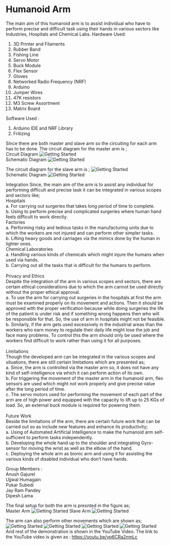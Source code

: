 # Humanoid Arm

The main aim of this humanoid arm is to assist individual who have to perform precise and difficult task using their hands in various sectors like Industries, Hospitals and Chemical Labs.
Hardware Used:

1. 3D Printer and Filaments
2. Rubber Band
3. Fishing Line
4. Servo Motor
5. Buck Module
6. Flex Sensor
7. Gloves
8. Networked Radio Frequency (NRF)
9. Arduino
10. Jumper Wires
11. 47K resistors
12. M3 Screw Assortment
13. Matrix Board

Software Used :

1. Arduino IDE and NRF Library
2. Fritizing

Since there are both master and slave arm so the circuiting for each arm has to be done.
The circuit diagram for the master arm is ; <br>
Circuit Diagram
![Getting Started](./Images/Controller.jpg)
<br>
Schematic Diagram
![Getting Started](./Images/ControllerSchematic.jpg)

The circuit diagram for the slave arm is ;
![Getting Started](./Images/Receiver.jpg)
<br>
Schematic Diagram
![Getting Started](./Images/ReceiverSchematic.jpg)

Integration
Since, the main aim of the arm is to assist any individual for performing difficult and precise task it can be integrated in various scopes and sectors like;<br>
Hospitals <br>
a. For carrying out surgeries that takes long period of time to complete. <br>
b. Using to perform precise and complicated surgeries where human hand feels difficult to work directly.<br>
Factories<br>
a. Performing risky and tedious tasks in the manufacturing units due to which the workers are not injured and can perform other simpler tasks.<br>
b. Lifting heavy goods and carriages via the mimics done by the human in lighter ones.<br>
Chemical Laboratories <br>
a. Handling various kinds of chemicals which might injure the humans when used via hands.<br>
b. Carrying out all the tasks that is difficult for the humans to perform.<br>
<br>
Privacy and Ethics <br>
Despite the integration of the arm in various scopes and sectors, there are certain ethical considerations due to which the arm cannot be used directly without the proper ethical approval. <br>
a. To use the arm for carrying out surgeries in the hospitals at first the arm must be examined properly on its movement and actions. Then it should be approved with the proper verification because while doing surgeries the life of the patient is under risk and if something wrong happens then who will be responsible for that. So, the use of arm in hospitals might not be feasible.<br>
b. Similarly, if the arm gets used excessively in the industrial areas than the workers who earn money to regulate their daily life might lose the job and face many problems. To control this the arm should only be used where the workers find difficult to work rather than using it for all purposes. <br>
<br>
Limitations <br>
Though the developed arm can be integrated in the various scopes and situations, there are still certain limitations which are presented as;<br>
a. Since, the arm is controlled via the master arm so, it does not have any kind of self-intelligence via which it can perform action of its own.<br>
b. For triggering the movement of the master arm in the humanoid arm, flex sensors are used which might not work properly and give precise value after the long period of time. <br>
c. The servo motors used for performing the movement of each part of the arm are of high power and equipped with the capacity to lift up to 25 KGs of load. So, an external buck module is required for powering them.<br>
<br>
Future Work<br>
Beside the limitations of the arm, there are certain future work that can be carried out so as include new features and enhance its productivity;<br>
a. Using of Automated Artificial Intelligence to make the humanoid arm self-sufficient to perform tasks independently.<br>
b. Developing the whole hand up to the shoulder and integrating Gyro-sensor for moving the wrist as well as the elbow of the hand.<br>
c. Deploying the whole arm as bionic arm and using it for assisting the various kinds of disabled individual who don’t have hands.<br>

Group Members : <br>
Anush Gajurel<br>
Ujjwal Humagain<br>
Pukar Subedi<br>
Jay Ram Pandey<br>
Dipesh Lama<br>

The final setup for both the arm is presnted in the figure as; <br>
Master Arm
![Getting Started](./Images/ControllerArm.jpg)
Slave Arm
![Getting Started](./Images/ReceiverArm.jpg)

The arm can also perform other movements which are shown as;<br>
![Getting Started](./Images/Hello.jpg)
![Getting Started](./Images/PEACE.jpg)
![Getting Started](./Images/FIST.jpg)
![Getting Started](./Images/Hi.jpg)
And rest of the demonstration is shown
in the YouTube Video. The link to the YouTube video is given as : https://youtu.be/vp6CRa2nmLc
